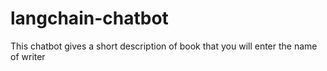 # langchain-chatbot
This chatbot gives a short description of book that you will enter the name of writer 
